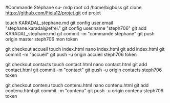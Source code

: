 #Commande Stéphane
su-
mdp root
cd /home/bigboss
git clone https://github.com/Fiela12/projet.git
cd projet

touch KARADAL_stephane.md
git config user.email "stephane.karadal@efrei."
git config user.name "steph706"
git add KARADAL_stephane.md
git commit -m "commande stephane"
git push origin master
  steph706
  mon token

git checkout accueil
touch index.html
nano index.html
git add index.html
git commit -m "accueil"
git push -u origin accueil
	steph706
	token

git checkout contacts
touch contact.html
nano contact.html
git add contact.html
git commit -m "contact"
git push -u  origin contacts
	steph706
	token

git checkout contenu
touch contenu.html
nano contenu.html
git add contenu.html
git commit -m "contenu"
git push -u origin contenu
	steph706
	token
